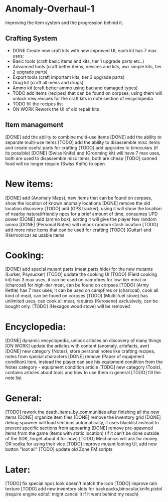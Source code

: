 # Anomaly-Overhaul-1
Improving the item system and the progression behind it.

## Crafting System
* DONE Create new craft kits with new improved UI, each kit has 7 max uses:
* Basic tools (craft basic items and kits, tier 1 upgrade parts etc..)
* Advanced tools (craft better items, devices and kits, awr simple kits, tier 2 upgrade parts)
* Export tools (craft important kits, tier 3 upgrade parts)
* Drug kit (craft all meds and drugs)
* Ammo kit (craft better ammo using bad and damaged types)
* TODO add items (recipes) that can be found on corpses, using them will unlock new recipes for the craft kits in note section of encyclopedia
* TODO fill the recipes list
* ON WORK Rework the UI of old repair kits

## Item management
[DONE] add the ability to combine multi-use items
[DONE] add the ability to separate multi-use items
[TODO] add the ability to disassemble misc items and create useful parts for crafting
[TODO] add upgrades to binoculars (if its possible)
[DONE] (Swiss Knife) and (Grooming kit) will have 7 max uses, both are used to disassemble misc items, both are cheap
[TODO] canned food will no longer require (Swiss Knife) to open
 
New items:
======================
[DONE] add (Anomaly Maps), new items that can be found on corpses, show the location of known anomaly locations
[DONE] remove the old location discovery
[TODO] add (GPS tracker), using it will show the location of nearby natural/friendly npcs for a brief amount of time, consumes UPD power
[DONE] add (ammo box), sorting it will give the player few random ammo
[DONE] (Personal Notes) will unlock random stash location
[TODO] add more misc items that can be used for crafting
[TODO] (Guitar) and (Harmonica) as usable items

Cooking:
========
[DONE] add special mutant parts (meat,parts,hide) for the new mutants (Lurker, Psysucker)
[TODO] update the cooking UI
[TODO] (Field cooking kit) has 3 max uses, it can be used on campfires for low-tier meat or (charcoal) for high-tier meat, can be found on corpses
[TODO] (Army Kettle) has 7 max uses, it can be used on campfires or (charcoal), cook all kind of meat, can be found on corpses
[TODO] (Multi-fuel stove) has unlimited uses, can cook all meat, requires (Kerosene) exclusively, can be bought only.
[TODO] (Hexagon wood stove) will be removed

Encyclopedia:
=============
[DONE] dynamic encyclopedia, unlock articles on discovery of many things
[ON WORK] update the articles with content (anomaly, artefacts, awr)
[DONE] new category (Notes), store personal notes like crafting recipes, notes from special characters
[DONE] remove (Paper of equipment condition) item, instead the player can see his equipment condition from the Notes category - equipment condition article
[TODO] new category (Tools), contains articles about tools and how to use them in general
[TODO] fill the note list

General:
========
[TODO] rework the death_items_by_communities after finishing all the new items
[DONE] organize item files
[DONE] remove the inventory grid
[DONE] debug spawner will load sections automatically, it uses blacklist instead to prevent specific sections from appearing
[DONE] remove pre-spawned items from the game (items with static location) (if it can't be done outside of the SDK, forget about it for now)
[TODO] Mechanics will ask for money OR vodka for using their vice
[TODO] improve mutant looting UI, add new button "loot all"
[TODO] update old Zone FM scripts

Later:
======
[TODO] fix special npcs look doesn't match the icon
[TODO] improve rain texture
[TODO] add new inventory slots for backpacks,binocular,knife,pistol (require engine edits!! might cancel it if it went behind my reach)

